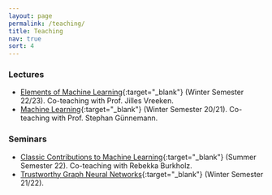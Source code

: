 ```yaml
---
layout: page
permalink: /teaching/
title: Teaching
nav: true
sort: 4
---
```


### Lectures
- [Elements of Machine Learning](https://cms.cispa.saarland/eml22/){:target="_blank"} (Winter Semester 22/23). Co-teaching with Prof. Jilles Vreeken.
- [Machine Learning](https://www.in.tum.de/daml/lehre/wintersemester-202021/machine-learning/){:target="_blank"}
(Winter Semester 20/21). Co-teaching with Prof. Stephan Günnemann.

### Seminars
- [Classic Contributions to Machine Learning](https://cms.cispa.saarland/peml/){:target="_blank"} (Summer Semester 22). Co-teaching with Rebekka Burkholz.
- [Trustworthy Graph Neural Networks](https://cms.cispa.saarland/tgnn_ws21/){:target="_blank"} (Winter Semester 21/22).
